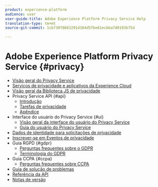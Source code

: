 ```yaml
---
product: experience-platform
audience: user
user-guide-title: Adobe Experience Platform Privacy Service Help
translation-type: tm+mt
source-git-commit: 1cb730f8663291d104d5fbe61ecbba7d0103b75d

---
```



# Adobe Experience Platform Privacy Service {#privacy}

* [Visão geral do Privacy Service](home.md)
* [Serviços de privacidade e aplicativos da Experience Cloud](experience-cloud-apps.md)
* [Visão geral da Biblioteca JS de privacidade](js-library.md)
* Privacy Service API {#api}
   * [Introdução](api/getting-started.md)
   * [Tarefas de privacidade](api/privacy-jobs.md)
   * [Apêndice](api/appendix.md)
* Interface do usuário do Privacy Service {#ui}
   * [Visão geral da interface do usuário do Privacy Service](ui/overview.md)
   * [Guia do usuário do Privacy Service](ui/user-guide.md)
* [Dados de identidade para solicitações de privacidade](identity-data.md)
* [Inscrever-se em Eventos de privacidade](privacy-events.md)
* Guia RGPD {#gdpr}
   * [Perguntas frequentes sobre o GDPR](gdpr/faq.md)
   * [Terminologia do GDPR](gdpr/terminology.md)
* Guia CCPA {#ccpa}
   * [Perguntas frequentes sobre CCPA](ccpa/faq.md)
* [Guia de solução de problemas](troubleshooting-guide.md)
* [Referência da API](https://www.adobe.io/apis/experiencecloud/gdpr/api-reference.html)
* [Notas de versão](release-notes.md)
